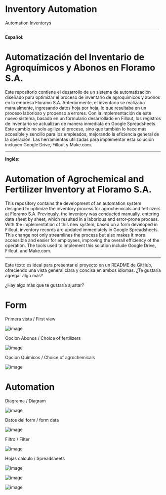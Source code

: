 # Inventory Automation
Automation Inventorys


---

**Español:**

# Automatización del Inventario de Agroquímicos y Abonos en Floramo S.A.

Este repositorio contiene el desarrollo de un sistema de automatización diseñado para optimizar el proceso de inventario de agroquímicos y abonos en la empresa Floramo S.A. Anteriormente, el inventario se realizaba manualmente, ingresando datos hoja por hoja, lo que resultaba en un proceso laborioso y propenso a errores. Con la implementación de este nuevo sistema, basado en un formulario desarrollado en Fillout, los registros de inventario se actualizan de manera inmediata en Google Spreadsheets. Este cambio no solo agiliza el proceso, sino que también lo hace más accesible y sencillo para los empleados, mejorando la eficiencia general de la operación. Las herramientas utilizadas para implementar esta solución incluyen Google Drive, Fillout y Make.com.

---

**Inglés:**

# Automation of Agrochemical and Fertilizer Inventory at Floramo S.A.

This repository contains the development of an automation system designed to optimize the inventory process for agrochemicals and fertilizers at Floramo S.A. Previously, the inventory was conducted manually, entering data sheet by sheet, which resulted in a laborious and error-prone process. With the implementation of this new system, based on a form developed in Fillout, inventory records are updated immediately in Google Spreadsheets. This change not only streamlines the process but also makes it more accessible and easier for employees, improving the overall efficiency of the operation. The tools used to implement this solution include Google Drive, Fillout, and Make.com.

---

Este texto es ideal para presentar el proyecto en un README de GitHub, ofreciendo una vista general clara y concisa en ambos idiomas. ¿Te gustaría agregar algo más?

¿Hay algo más que te gustaría ajustar?

# Form


Primera vista / First view


![image](https://github.com/user-attachments/assets/8ad79288-28d6-4689-9c9d-db3f91a61cc1)



Opcion Abonos / Choice of fertilizers


![image](https://github.com/user-attachments/assets/c24b657b-7b67-452e-9eaa-1207c9051ff9)


Opcion Quimicos / Choice of agrochemicals


![image](https://github.com/user-attachments/assets/7838056a-3d8d-4409-93c0-bf6e736bd7ee)


# Automation


Diagrama / Diagram

![image](https://github.com/user-attachments/assets/795110aa-d73a-40bf-9a94-92b51609fc30)



Datos del form / form data


![image](https://github.com/user-attachments/assets/ccd25538-4319-41a0-a5c7-837164b42989)



Filtro / Filter

![image](https://github.com/user-attachments/assets/9c116c62-0512-49b9-a550-8eb41079f211)



Hojas calculo / Spreadsheets

![image](https://github.com/user-attachments/assets/b00e05e0-6814-48e2-91e8-c77d8de6f632)


![image](https://github.com/user-attachments/assets/0ffcc60c-c1a7-45f6-98d2-4cc467ee02ae)


![image](https://github.com/user-attachments/assets/037a1a3a-f061-4072-8995-d488bb762a1f)

